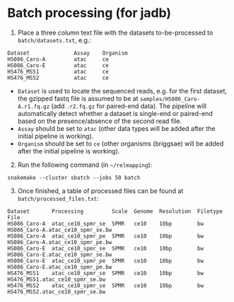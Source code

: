 # Batch processing (for jadb)
1. Place a three column text file with the datasets to-be-processed to `batch/datasets.txt`, e.g.:
```
Dataset              Assay    Organism
HS086_Caro-A         atac     ce
HS086_Caro-E         atac     ce
HS476_MS51           atac     ce
HS476_MS52           atac     ce
```
* `Dataset` is used to locate the sequenced reads, e.g. for the first dataset, the gzipped fastq file is assumed to be at `samples/HS086_Caro-A.r1.fq.gz` (add `.r2.fq.gz` for paired-end data). The pipeline will automatically detect whether a dataset is single-end or paired-end based on the presence/absence of the second read file.
* `Assay` should be set to `atac` (other data types will be added after the initial pipeline is working).
* `Organism` should be set to `ce` (other organisms (briggsae) will be added after the initial pipeline is working).
2. Run the following command (in `~/relmapping`):
```
snakemake --cluster sbatch --jobs 50 batch
```
3. Once finished, a table of processed files can be found at  `batch/processed_files.txt`:
```
Dataset       Processing         Scale  Genome  Resolution  Filetype  File
HS086_Caro-A  atac_ce10_spmr_se  SPMR   ce10    10bp        bw        HS086_Caro-A.atac_ce10_spmr_se.bw
HS086_Caro-A  atac_ce10_spmr_pe  SPMR   ce10    10bp        bw        HS086_Caro-A.atac_ce10_spmr_pe.bw
HS086_Caro-E  atac_ce10_spmr_se  SPMR   ce10    10bp        bw        HS086_Caro-E.atac_ce10_spmr_se.bw
HS086_Caro-E  atac_ce10_spmr_pe  SPMR   ce10    10bp        bw        HS086_Caro-E.atac_ce10_spmr_pe.bw
HS476_MS51    atac_ce10_spmr_se  SPMR   ce10    10bp        bw        HS476_MS51.atac_ce10_spmr_se.bw
HS476_MS52    atac_ce10_spmr_se  SPMR   ce10    10bp        bw        HS476_MS52.atac_ce10_spmr_se.bw
```
